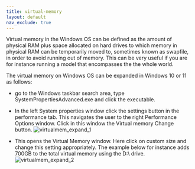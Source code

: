```yaml
---
title: virtual-memory
layout: default
nav_exclude: true
---
```

Virtual memory in the Windows OS can be defined as the amount of physical RAM plus space allocated on hard drives to which memory in physical RAM can be temporarily moved to, sometimes known as swapfile, in order to avoid running out of memory. This can be very useful if you are for instance running a model 
that encompasses the the whole world. 

The virtual memory on Windows OS can be expanded in Windows 10 or 11 as follows:
- go to the Windows taskbar search area, type SystemPropertiesAdvanced.exe and click the executable.

- In the left System properties window click the settings button in the performance tab. This navigates the user to the right Performance Options window. Click in this window the Virtual memory Change button.
![virtualmem_expand_1](https://github.com/ObjectVision/GeoDMS/assets/96182097/22988776-da0b-4854-973c-bed6e16f6321)

- This opens the Virtual Memory window. Here click on custom size and change this setting appropriately. The example below for instance adds 700GB to the total virtual memory using the D:\ drive.
![virtualmem_expand_2](https://github.com/ObjectVision/GeoDMS/assets/96182097/70621a89-dcb7-4863-ba32-87499bf5a865)



